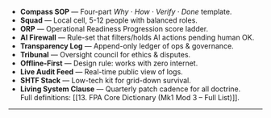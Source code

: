 - **Compass SOP** — Four-part _Why · How · Verify · Done_ template.  
- **Squad** — Local cell, 5-12 people with balanced roles.  
- **ORP** — Operational Readiness Progression score ladder.  
- **AI Firewall** — Rule-set that filters/holds AI actions pending human OK.  
- **Transparency Log** — Append-only ledger of ops & governance.  
- **Tribunal** — Oversight council for ethics & disputes.  
- **Offline-First** — Design rule: works with zero internet.  
- **Live Audit Feed** — Real-time public view of logs.  
- **SHTF Stack** — Low-tech kit for grid-down survival.  
- **Living System Clause** — Quarterly patch cadence for all doctrine.  
Full definitions: [[13. FPA Core Dictionary (Mk1 Mod 3 – Full List)]].  
---